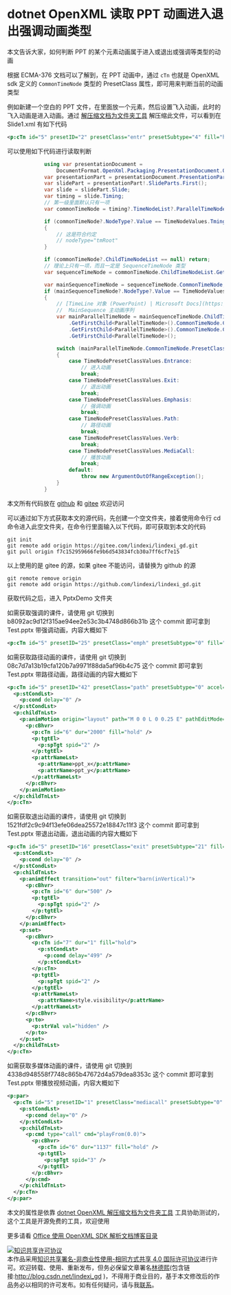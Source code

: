
# dotnet OpenXML 读取 PPT 动画进入退出强调动画类型

本文告诉大家，如何判断 PPT 的某个元素动画属于进入或退出或强调等类型的动画

<!--more-->


<!-- CreateTime:2021/7/1 19:23:12 -->

<!-- 发布 -->

根据 ECMA-376 文档可以了解到，在 PPT 动画中，通过 `cTn` 也就是 OpenXML sdk 定义的 `CommonTimeNode` 类型的 PresetClass 属性，即可用来判断当前的动画类型

例如新建一个空白的 PPT 文件，在里面放一个元素，然后设置飞入动画，此时的飞入动画是进入动画。通过 [解压缩文档为文件夹工具](https://blog.lindexi.com/post/dotnet-OpenXML-%E8%A7%A3%E5%8E%8B%E7%BC%A9%E6%96%87%E6%A1%A3%E4%B8%BA%E6%96%87%E4%BB%B6%E5%A4%B9%E5%B7%A5%E5%85%B7.html ) 解压缩此文件，可以看到在 Slide1.xml 有如下代码

```xml
<p:cTn id="5" presetID="2" presetClass="entr" presetSubtype="4" fill="hold" grpId="0" nodeType="clickEffect">
```

可以使用如下代码进行读取判断

```csharp
            using var presentationDocument =
                DocumentFormat.OpenXml.Packaging.PresentationDocument.Open("Test.pptx", false);
            var presentationPart = presentationDocument.PresentationPart;
            var slidePart = presentationPart!.SlideParts.First();
            var slide = slidePart.Slide;
            var timing = slide.Timing;
            // 第一级里面默认只有一项
            var commonTimeNode = timing?.TimeNodeList?.ParallelTimeNode?.CommonTimeNode;

            if (commonTimeNode?.NodeType?.Value == TimeNodeValues.TmingRoot)
            {
                // 这是符合约定
                // nodeType="tmRoot"
            }

            if (commonTimeNode?.ChildTimeNodeList == null) return;
            // 理论上只有一项，而且一定是 SequenceTimeNode 类型
            var sequenceTimeNode = commonTimeNode.ChildTimeNodeList.GetFirstChild<SequenceTimeNode>();

            var mainSequenceTimeNode = sequenceTimeNode.CommonTimeNode;
            if (mainSequenceTimeNode?.NodeType?.Value == TimeNodeValues.MainSequence)
            {
                // [TimeLine 对象 (PowerPoint) | Microsoft Docs](https://docs.microsoft.com/zh-cn/office/vba/api/PowerPoint.TimeLine )
                //  MainSequence 主动画序列
                var mainParallelTimeNode = mainSequenceTimeNode.ChildTimeNodeList
                    .GetFirstChild<ParallelTimeNode>().CommonTimeNode.ChildTimeNodeList
                    .GetFirstChild<ParallelTimeNode>().CommonTimeNode.ChildTimeNodeList
                    .GetFirstChild<ParallelTimeNode>();

                switch (mainParallelTimeNode.CommonTimeNode.PresetClass.Value)
                {
                    case TimeNodePresetClassValues.Entrance:
                        // 进入动画
                        break;
                    case TimeNodePresetClassValues.Exit:
                        // 退出动画
                        break;
                    case TimeNodePresetClassValues.Emphasis:
                        // 强调动画
                        break;
                    case TimeNodePresetClassValues.Path:
                        // 路径动画
                        break;
                    case TimeNodePresetClassValues.Verb:
                        break;
                    case TimeNodePresetClassValues.MediaCall:
                        // 播放动画
                        break;
                    default:
                        throw new ArgumentOutOfRangeException();
                }
            }
```

本文所有代码放在 [github](https://github.com/lindexi/lindexi_gd/tree/f7c152959666fe9b6d543834fcb30a7ff6cf7e15/PptxDemo) 和 [gitee](https://gitee.com/lindexi/lindexi_gd/tree/f7c152959666fe9b6d543834fcb30a7ff6cf7e15/PptxDemo) 欢迎访问

可以通过如下方式获取本文的源代码，先创建一个空文件夹，接着使用命令行 cd 命令进入此空文件夹，在命令行里面输入以下代码，即可获取到本文的代码

```
git init
git remote add origin https://gitee.com/lindexi/lindexi_gd.git
git pull origin f7c152959666fe9b6d543834fcb30a7ff6cf7e15
```

以上使用的是 gitee 的源，如果 gitee 不能访问，请替换为 github 的源

```
git remote remove origin
git remote add origin https://github.com/lindexi/lindexi_gd.git
```

获取代码之后，进入 PptxDemo 文件夹

如需获取强调的课件，请使用 git 切换到 b8092ac9d12f315ae94ee2e53c3b4748d866b31b 这个 commit 即可拿到 Test.pptx 带强调动画，内容大概如下

```xml
<p:cTn id="5" presetID="25" presetClass="emph" presetSubtype="0" fill="hold" grpId="0" nodeType="clickEffect">
```

如需获取路径动画的课件，请使用 git 切换到 08c7d7a13b19cfa120b7a9971f88da5af96b4c75 这个 commit 即可拿到 Test.pptx 带路径动画，路径动画的内容大概如下

```xml
<p:cTn id="5" presetID="42" presetClass="path" presetSubtype="0" accel="50000" decel="50000" fill="hold" grpId="0" nodeType="clickEffect">
  <p:stCondLst>
    <p:cond delay="0" />
  </p:stCondLst>
  <p:childTnLst>
    <p:animMotion origin="layout" path="M 0 0 L 0 0.25 E" pathEditMode="relative" ptsTypes="">
      <p:cBhvr>
        <p:cTn id="6" dur="2000" fill="hold" />
        <p:tgtEl>
          <p:spTgt spid="2" />
        </p:tgtEl>
        <p:attrNameLst>
          <p:attrName>ppt_x</p:attrName>
          <p:attrName>ppt_y</p:attrName>
        </p:attrNameLst>
      </p:cBhvr>
    </p:animMotion>
  </p:childTnLst>
</p:cTn>
```

如需获取退出动画的课件，请使用 git 切换到 1521fdf2c9c94f13efe06dea25572e18847c11f3 这个 commit 即可拿到 Test.pptx 带退出动画，退出动画的内容大概如下

```xml
<p:cTn id="5" presetID="16" presetClass="exit" presetSubtype="21" fill="hold" grpId="0" nodeType="clickEffect">
  <p:stCondLst>
    <p:cond delay="0" />
  </p:stCondLst>
  <p:childTnLst>
    <p:animEffect transition="out" filter="barn(inVertical)">
      <p:cBhvr>
        <p:cTn id="6" dur="500" />
        <p:tgtEl>
          <p:spTgt spid="2" />
        </p:tgtEl>
      </p:cBhvr>
    </p:animEffect>
    <p:set>
      <p:cBhvr>
        <p:cTn id="7" dur="1" fill="hold">
          <p:stCondLst>
            <p:cond delay="499" />
          </p:stCondLst>
        </p:cTn>
        <p:tgtEl>
          <p:spTgt spid="2" />
        </p:tgtEl>
        <p:attrNameLst>
          <p:attrName>style.visibility</p:attrName>
        </p:attrNameLst>
      </p:cBhvr>
      <p:to>
        <p:strVal val="hidden" />
      </p:to>
    </p:set>
  </p:childTnLst>
</p:cTn>
```

如需获取多媒体动画的课件，请使用 git 切换到 4338d948558f7748c865b47672d4a579dea8353c 这个 commit 即可拿到 Test.pptx 带播放视频动画，内容大概如下

```xml
<p:par>
  <p:cTn id="5" presetID="1" presetClass="mediacall" presetSubtype="0" fill="hold" nodeType="clickEffect">
    <p:stCondLst>
      <p:cond delay="0" />
    </p:stCondLst>
    <p:childTnLst>
      <p:cmd type="call" cmd="playFrom(0.0)">
        <p:cBhvr>
          <p:cTn id="6" dur="1137" fill="hold" />
          <p:tgtEl>
            <p:spTgt spid="3" />
          </p:tgtEl>
        </p:cBhvr>
      </p:cmd>
    </p:childTnLst>
  </p:cTn>
</p:par>            
```

本文的属性是依靠 [dotnet OpenXML 解压缩文档为文件夹工具](https://blog.lindexi.com/post/dotnet-OpenXML-%E8%A7%A3%E5%8E%8B%E7%BC%A9%E6%96%87%E6%A1%A3%E4%B8%BA%E6%96%87%E4%BB%B6%E5%A4%B9%E5%B7%A5%E5%85%B7.html ) 工具协助测试的，这个工具是开源免费的工具，欢迎使用

更多请看 [Office 使用 OpenXML SDK 解析文档博客目录](https://blog.lindexi.com/post/Office-%E4%BD%BF%E7%94%A8-OpenXML-SDK-%E8%A7%A3%E6%9E%90%E6%96%87%E6%A1%A3%E5%8D%9A%E5%AE%A2%E7%9B%AE%E5%BD%95.html )





<a rel="license" href="http://creativecommons.org/licenses/by-nc-sa/4.0/"><img alt="知识共享许可协议" style="border-width:0" src="https://licensebuttons.net/l/by-nc-sa/4.0/88x31.png" /></a><br />本作品采用<a rel="license" href="http://creativecommons.org/licenses/by-nc-sa/4.0/">知识共享署名-非商业性使用-相同方式共享 4.0 国际许可协议</a>进行许可。欢迎转载、使用、重新发布，但务必保留文章署名[林德熙](http://blog.csdn.net/lindexi_gd)(包含链接:http://blog.csdn.net/lindexi_gd )，不得用于商业目的，基于本文修改后的作品务必以相同的许可发布。如有任何疑问，请与我[联系](mailto:lindexi_gd@163.com)。